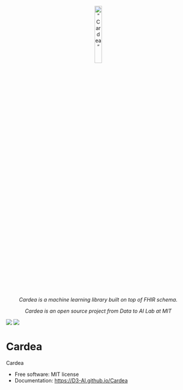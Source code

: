 <p align="center"> 
<img width=20% src="https://dai.lids.mit.edu/wp-content/uploads/2018/08/cardea.png" alt=“Cardea” />
</p>

<p align="center"> 
<i>Cardea is a machine learning library built on top of FHIR schema. </I>
</p>

<p align="center"> 
<i>Cardea is an open source project from Data to AI Lab at MIT </I>
</p>




[![][pypi-img]][pypi-url] [![][travis-img]][travis-url]

# Cardea


Cardea

- Free software: MIT license
- Documentation: https://D3-AI.github.io/Cardea

[travis-img]: https://travis-ci.org/D3-AI/Cardea.svg?branch=master
[travis-url]: https://travis-ci.org/D3-AI/Cardea
[pypi-img]: https://img.shields.io/pypi/v/cardea.svg
[pypi-url]: https://pypi.python.org/pypi/cardea
